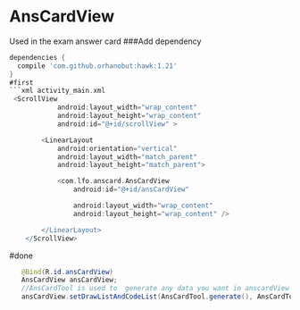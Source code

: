 # AnsCardView
Used in the exam answer card
###Add dependency
```groovy
dependencies {
  compile 'com.github.orhanobut:hawk:1.21'
}
#first
```xml activity_main.xml
 <ScrollView
            android:layout_width="wrap_content"
            android:layout_height="wrap_content"
            android:id="@+id/scrollView" >

        <LinearLayout
            android:orientation="vertical"
            android:layout_width="match_parent"
            android:layout_height="match_parent">

            <com.lfo.anscard.AnsCardView
                android:id="@+id/ansCardView"

                android:layout_width="wrap_content"
                android:layout_height="wrap_content" />

        </LinearLayout>
    </ScrollView>

```
#done
```java MainActivity.class
   @Bind(R.id.ansCardView)
   AnsCardView ansCardView;
   //AnsCardTool is used to  generate any data you want in anscardView
   ansCardView.setDrawListAndCodeList(AnsCardTool.generate(), AnsCardTool.generateCodeList());
```

